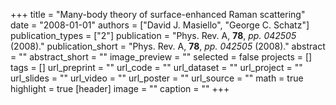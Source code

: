 +++
title = "Many-body theory of surface-enhanced Raman scattering"
date = "2008-01-01"
authors = ["David J. Masiello", "George C. Schatz"]
publication_types = ["2"]
publication = "Phys. Rev. A, **78**, _pp. 042505_ (2008)."
publication_short = "Phys. Rev. A, **78**, _pp. 042505_ (2008)."
abstract = ""
abstract_short = ""
image_preview = ""
selected = false
projects = []
tags = []
url_preprint = ""
url_code = ""
url_dataset = ""
url_project = ""
url_slides = ""
url_video = ""
url_poster = ""
url_source = ""
math = true
highlight = true
[header]
image = ""
caption = ""
+++
